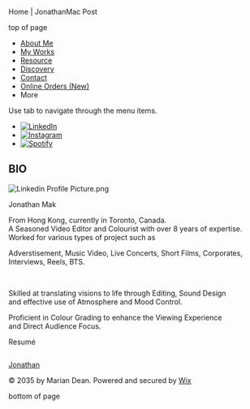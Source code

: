 Home | JonathanMac Post









top of page

* [About Me](https://www.jonathanmacpost.com)
* [My Works](https://www.jonathanmacpost.com/portfolio)
* [Resource](https://www.jonathanmacpost.com/resource)
* [Discovery](https://www.jonathanmacpost.com/blog)
* [Contact](https://www.jonathanmacpost.com/contact-8)
* [Online Orders (New)](https://www.jonathanmacpost.com/online-ordering)
* More

Use tab to navigate through the menu items.

* [![LinkedIn](https://static.wixstatic.com/media/11062b_60c5fc4a3ecd49f2a697206b09eeace1~mv2.png/v1/fill/w_24,h_24,al_c,q_85,usm_0.66_1.00_0.01,enc_avif,quality_auto/11062b_60c5fc4a3ecd49f2a697206b09eeace1~mv2.png)](https://www.linkedin.com/in/jonathan-mak-214a38202/)
* [![Instagram](https://static.wixstatic.com/media/11062b_6e9638ad803e4099a6116eb750b5a584~mv2.png/v1/fill/w_24,h_24,al_c,q_85,usm_0.66_1.00_0.01,enc_avif,quality_auto/11062b_6e9638ad803e4099a6116eb750b5a584~mv2.png)](https://www.instagram.com/jonathanmacc)
* [![Spotify](https://static.wixstatic.com/media/11062b_e44dc14ec801433e81ba6501051ebba2~mv2.png/v1/fill/w_24,h_24,al_c,q_85,usm_0.66_1.00_0.01,enc_avif,quality_auto/11062b_e44dc14ec801433e81ba6501051ebba2~mv2.png)](https://open.spotify.com/playlist/6fi82YTRRShROMrS8oEOyU?si=b33ce2fa61214376)

BIO
---

![Linkedin Profile Picture.png](https://static.wixstatic.com/media/67bc46_dcb4f97a03cc44c4bc3100e6bb0711da~mv2.png/v1/crop/x_0,y_864,w_4657,h_6144/fill/w_323,h_427,al_c,q_85,usm_0.66_1.00_0.01,enc_avif,quality_auto/Linkedin%20Profile%20Picture.png)

Jonathan Mak

From Hong Kong, currently in Toronto, Canada.  
A Seasoned Video Editor and Colourist with over 8 years of expertise. Worked for various types of project such as

Adverstisement, Music Video, Live Concerts, Short Films, Corporates, Interviews, Reels, BTS.

​

Skilled at translating visions to life through Editing, Sound Design  
and effective use of Atmosphere and Mood Control.

Proficient in Colour Grading to enhance the Viewing Experience  
and Direct Audience Focus.

Resumé

[![]()](https://www.jonathanmacpost.com/_files/ugd/67bc46_d9c7c2ede1a94c6a8f3c13a96e7469e0.pdf)

[Jonathan](https://www.jonathanmacpost.com)

© 2035 by Marian Dean. Powered and secured by [Wix](https://wix.com/?utm_campaign=vir_created_with)

bottom of page